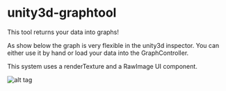 # unity3d-graphtool
This tool returns your data into graphs!

As show below the graph is very flexible in the unity3d inspector.
You can either use it by hand or load your data into the GraphController.

This system uses a renderTexture and a RawImage UI component.

![alt tag](https://cloud.githubusercontent.com/assets/9315769/19271335/909a8f40-8fc4-11e6-93fe-e380e0a11251.gif)
